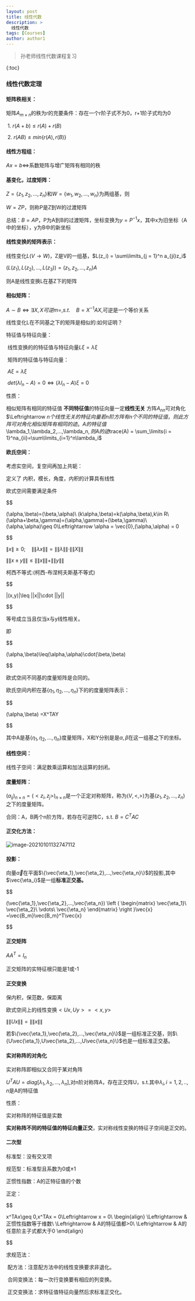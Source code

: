 ```yaml
---
layout: post
title: 线性代数
description: >
  线性代数
tags: [Courses]
author: author1
---
```


> 孙老师线性代数课程复习

{:toc}

### 线性代数定理

#### 矩阵秩相关：

矩阵$A_{m\times n}$的秩为r的充要条件：存在一个r阶子式不为0，r+1阶子式均为0

​		1. $r(A+b)\leq r(A)+r(B)$

​		2. $r(AB)\leq min\{r(A),r(B)\}$

#### 线性方程组：

$Ax = b\Leftrightarrow$系数矩阵与增广矩阵有相同的秩

#### 基变化，过度矩阵：

$Z=\{z_1,z_2,...,z_n\}$和$W=\{w_1,w_2,...,w_n\}$为两组基，则

$W=ZP$，则称P是Z到W的过渡矩阵

总结：$B=AP$，P为A到B的过渡矩阵，坐标变换为$y = P^{-1}x$，其中x为旧坐标（A中的坐标），y为B中的新坐标

#### 线性变换的矩阵表示：

线性变化$L(V\rightarrow W)$，Z是V的一组基，$L(z_i) = \sum\limits_{j = 1}^n a_{ji}z_i$

$(L(z_1),L(z_2),...,L(z_3))=(z_1,z_2,...,z_n)A$

则A是线性变换L在基Z下的矩阵

#### 相似矩阵：

$A\sim B\Leftrightarrow \exists X,X可逆m=,s.t. \quad B=X^{-1}AX$,可逆是一个等价关系

线性变化L在不同基之下的矩阵是相似的:如何证明？

特征值与特征向量：

​		线性变换的的特征值与特征向量$L\xi =\lambda\xi$

​		矩阵的特征值与特征向量：

​					$A\xi=\lambda \xi$

​				$det(\lambda I_n-A) = 0 \Leftrightarrow (\lambda I_n-A)\xi = 0$

性质：

相似矩阵有相同的特征值
		**不同特征值**的特征向量一定**线性无关**
		方阵$A_{nn}$可对角化$\Leftrightarrow $n个线性无关的特征向量
		若n阶方阵有n个不同的特征值，则此方阵可对角化
		相似矩阵有相同的迹。
		A的特征值$\lambda_1,\lambda_2,...,\lambda_n$,则A的迹$trace(A) = \sum_\limits{i = 1}^na_{ii}=\sum\limits_{i=1}^n\lambda_i$

#### 欧氏空间：

考虑实空间，复空间再加上共轭：

定义了  内积，模长，角度，内积的计算具有线性

欧式空间需要满足条件

$$

(\alpha,\beta)=(\beta,\alpha)\\
(k\alpha,\beta)=k(\alpha,\beta),k\in R\\
(\alpha+\beta,\gamma)=(\alpha,\gamma)+(\beta,\gamma)\\
(\alpha,\alpha)\geq 0\Leftrightarrow \alpha = \vec{0},(\alpha,\alpha) = 0

$$

$\|x\|\geq 0;\quad \|\|\lambda x\|\|=\|\|\lambda\|\|\cdot\|\|X\|\|$

$\|\|x\pm y\|\|\leq \|\|x\|\|+\|\|y\|\|$

柯西不等式:(柯西-布涅柯夫斯基不等式)


$$

|(x,y)|\leq \|\|x\|\|\cdot \|\|y\|\|

$$

等号成立当且仅当x与y线性相关。

即

$$

(\alpha,\beta)\leq(\alpha,\alpha)\cdot(\beta,\beta)

$$

欧式空间不同基的度量矩阵是合同的。

欧氏空间内积在基$\{\eta_1,\eta_2,...,\eta_n\}$下的的度量矩阵表示：

$$

(\alpha,\beta) =X^TAY

$$

其中A是基$\{\eta_1,\eta_2,...,\eta_n\}$度量矩阵，X和Y分别是是$\alpha,\beta$在这一组基之下的坐标。

#### 线性空间：

线性子空间：满足数乘运算和加法运算的封闭。

#### 度量矩阵：

$(a_{ij})_{n\times n}=(<z_i,z_j>)_{n\times n}$是一个正定对称矩阵，称为$(V,<,>)$为基$(z_1,z_2,...,z_n)$之下的度量矩阵。

合同：A，B两个n阶方阵，若存在可逆阵C，s.t. $B=C^TAC$



#### 正交化方法：

![image-20210101132747112](C:\Users\赵超懿\AppData\Roaming\Typora\typora-user-images\image-20210101132747112.png)

#### 投影：

向量$\vec{\alpha}$在平面$\{\vec{\eta_1},\vec{\eta_2},...,\vec{\eta_n}\}$的投影,其中$\vec{\eta_i}$是一组**标准正交基。**

$$

(\vec{\eta_1},\vec{\eta_2},...,\vec{\eta_n})
\left (
\begin{matrix}
	\vec{\eta_1}\\
	\vec{\eta_2}\\
	\vdots\\
	\vec{\eta_n}
\end{matrix}
\right )\vec{x}
=\vec{B_m}\vec{B_m}^T\vec{x}

$$


#### 正交矩阵

$AA^T=I_n$

正交矩阵的实特征根只能是1或-1

#### 正交变换

保内积，保范数，保距离

欧式空间上的线性变换$<Ux,Uy> = <x,y>$

$\|\|Ux\|\|=\|\|x\|\|$

若$\{\vec{\eta_1},\vec{\eta_2},...,\vec{\eta_n}\}$是一组标准正交基，则$\{U\vec{\eta_1},U\vec{\eta_2},...,U\vec{\eta_n}\}$也是一组标准正交基。

#### 实对称阵的对角化

实对称阵即相似又合同于某对角阵

$U^TAU = diag[\lambda_1,\lambda_2,...,\lambda_n]$,对n阶对称阵A，存在正交阵U，s.t.其中$\lambda_i,i = 1,2,..,n$是A的特征值

性质：

实对称阵的特征值是实数

**实对称阵不同的特征值的特征向量正交**，实对称线性变换的特征子空间是正交的。

#### 二次型

标准型：没有交叉项

规范型：标准型且系数为0或$\pm 1$

正惯性指数：A的正特征值的个数

正定：

$$

x^TAx\geq 0,x^TAx = 0\Leftrightarrow x = 0\\
\begin{align}
\Leftrightarrow & 正惯性指数等于维数\\
\Leftrightarrow & A的特征值都>0\\
\Leftrightarrow & A的任意阶主子式都大于0
\end{align}

$$

求规范法：

​		配方法：注意配方法中的线性变换要求非退化。

​		合同变换法：每一次行变换要有相应的列变换。

​		正交变换法：求特征值特征向量然后求标准正交化。

​		



